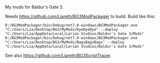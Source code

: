 My mods for Baldur's Gate 3.

Needs https://github.com/Liareth/BG3ModPackager to build. Build like this:

`D:/BG3ModPackager/bin/Debug/net7.0-windows/BG3ModPackager.exe "C:/Users/Lia/Desktop/BG3/MyMods/DyeDyeDye" --deploy "C:/Users/Lia/AppData/Local/Larian Studios/Baldur's Gate 3/Mods"`   
`D:/BG3ModPackager/bin/Debug/net7.0-windows/BG3ModPackager.exe "C:/Users/Lia/Desktop/BG3/MyMods/BagsBagsBags" --deploy "C:/Users/Lia/AppData/Local/Larian Studios/Baldur's Gate 3/Mods"`

See also https://github.com/Liareth/BG3ScriptTracer.
